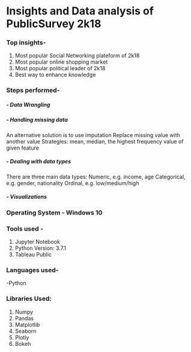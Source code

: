 # Insights and Data analysis of PublicSurvey 2k18

### Top insights-
1. Most popular Social Networking plateform of 2k18
2. Most popular online shopping market
3. Most popular political leader of 2k18
4. Best way to enhance knowledge

### Steps performed-

##### - Data Wrangling
##### - Handling missing data
An alternative solution is to use imputation
Replace missing value with another value
Strategies: mean, median, the highest frequency value of given feature
##### - Dealing with data types
There are three main data types:
Numeric, e.g. income, age
Categorical, e.g. gender, nationality
Ordinal, e.g. low/medium/high
##### - Visualizations

### Operating System - Windows 10
### Tools used -
1. Jupyter Notebook
2. Python Version: 3.7.1
3. Tableau Public

### Languages used-
-Python

### Libraries Used:
1. Numpy
2. Pandas
3. Matplotlib
4. Seaborn
5. Plotly
6. Bokeh
